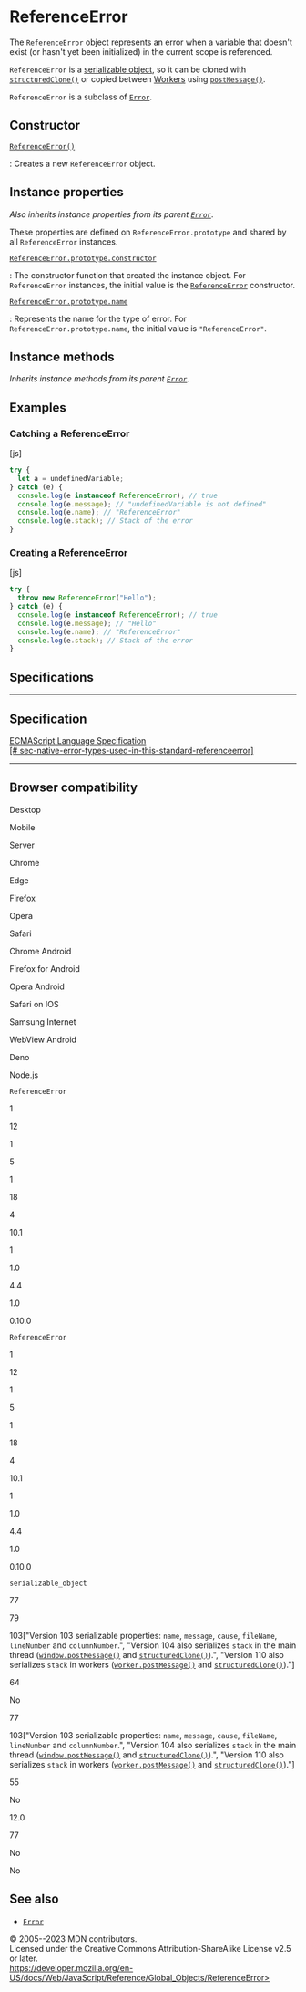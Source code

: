 ReferenceError
==============

 
The `ReferenceError` object represents an error when a variable that
doesn\'t exist (or hasn\'t yet been initialized) in the current scope is
referenced.

`ReferenceError` is a [serializable
object](https://developer.mozilla.org/en-US/docs/Glossary/Serializable_object),
so it can be cloned with
[`structuredClone()`](https://developer.mozilla.org/en-US/docs/Web/API/structuredClone)
or copied between
[Workers](https://developer.mozilla.org/en-US/docs/Web/API/Worker) using
[`postMessage()`](https://developer.mozilla.org/en-US/docs/Web/API/Worker/postMessage).

`ReferenceError` is a subclass of [`Error`](error).


 
Constructor
-----------

 

[`ReferenceError()`](referenceerror/referenceerror)

:   Creates a new `ReferenceError` object.



 
Instance properties 
-------------------

 
*Also inherits instance properties from its parent [`Error`](error)*.

These properties are defined on `ReferenceError.prototype` and shared by
all `ReferenceError` instances.

[`ReferenceError.prototype.constructor`](object/constructor)

:   The constructor function that created the instance object. For
    `ReferenceError` instances, the initial value is the
    [`ReferenceError`](referenceerror/referenceerror) constructor.

[`ReferenceError.prototype.name`](error/name)

:   Represents the name for the type of error. For
    `ReferenceError.prototype.name`, the initial value is
    `"ReferenceError"`.



 
Instance methods 
----------------

 
*Inherits instance methods from its parent [`Error`](error)*.



 
Examples
--------


 
### Catching a ReferenceError 

 
 
 
[js]


```js
try {
  let a = undefinedVariable;
} catch (e) {
  console.log(e instanceof ReferenceError); // true
  console.log(e.message); // "undefinedVariable is not defined"
  console.log(e.name); // "ReferenceError"
  console.log(e.stack); // Stack of the error
}
```




 
### Creating a ReferenceError 

 
 
 
[js]


```js
try {
  throw new ReferenceError("Hello");
} catch (e) {
  console.log(e instanceof ReferenceError); // true
  console.log(e.message); // "Hello"
  console.log(e.name); // "ReferenceError"
  console.log(e.stack); // Stack of the error
}
```




Specifications
--------------

 
  -----------------------------------------------------------------------------------------------------------------------------------------------------------------------------------------------
  Specification
  -----------------------------------------------------------------------------------------------------------------------------------------------------------------------------------------------
  [ECMAScript Language Specification\
  [\#
  sec-native-error-types-used-in-this-standard-referenceerror]](https://tc39.es/ecma262/multipage/fundamental-objects.html#sec-native-error-types-used-in-this-standard-referenceerror)

  -----------------------------------------------------------------------------------------------------------------------------------------------------------------------------------------------


Browser compatibility 
---------------------

 


Desktop

Mobile

Server

Chrome

Edge

Firefox

Opera

Safari

Chrome Android

Firefox for Android

Opera Android

Safari on IOS

Samsung Internet

WebView Android

Deno

Node.js

`ReferenceError`

1

12

1

5

1

18

4

10.1

1

1.0

4.4

1.0

0.10.0

`ReferenceError`

1

12

1

5

1

18

4

10.1

1

1.0

4.4

1.0

0.10.0

`serializable_object`

77

79

103\[\"Version 103 serializable properties: `name`, `message`, `cause`,
`fileName`, `lineNumber` and `columnNumber`.\", \"Version 104 also
serializes `stack` in the main thread
([`window.postMessage()`](https://developer.mozilla.org/docs/Web/API/Window/postMessage)
and
[`structuredClone()`](https://developer.mozilla.org/docs/Web/API/structuredClone)).\",
\"Version 110 also serializes `stack` in workers
([`worker.postMessage()`](https://developer.mozilla.org/docs/Web/API/Worker/postMessage)
and
[`structuredClone()`](https://developer.mozilla.org/docs/Web/API/structuredClone)).\"\]

64

No

77

103\[\"Version 103 serializable properties: `name`, `message`, `cause`,
`fileName`, `lineNumber` and `columnNumber`.\", \"Version 104 also
serializes `stack` in the main thread
([`window.postMessage()`](https://developer.mozilla.org/docs/Web/API/Window/postMessage)
and
[`structuredClone()`](https://developer.mozilla.org/docs/Web/API/structuredClone)).\",
\"Version 110 also serializes `stack` in workers
([`worker.postMessage()`](https://developer.mozilla.org/docs/Web/API/Worker/postMessage)
and
[`structuredClone()`](https://developer.mozilla.org/docs/Web/API/structuredClone)).\"\]

55

No

12.0

77

No

No

 
See also 
--------

 
-   [`Error`](error)



 
© 2005--2023 MDN contributors.\
Licensed under the Creative Commons Attribution-ShareAlike License v2.5
or later.\
https://developer.mozilla.org/en-US/docs/Web/JavaScript/Reference/Global_Objects/ReferenceError>

